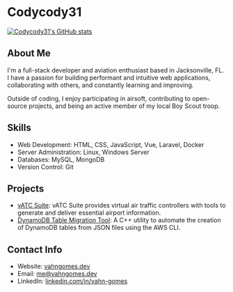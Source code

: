 # Codycody31

[![Codycody31's GitHub stats](https://github-readme-stats.vercel.app/api?username=codycody31)](https://github.com/anuraghazra/github-readme-stats)

## About Me

I'm a full-stack developer and aviation enthusiast based in Jacksonville, FL. I have a passion for building performant and intuitive web applications, collaborating with others, and constantly learning and improving. 

Outside of coding, I enjoy participating in airsoft, contributing to open-source projects, and being an active member of my local Boy Scout troop.

## Skills

- Web Development: HTML, CSS, JavaScript, Vue, Laravel, Docker
- Server Administration: Linux, Windows Server
- Databases: MySQL, MongoDB
- Version Control: Git

## Projects

- [vATC Suite](https://github.com/VMGWARE/vATCSuite): vATC Suite provides virtual air traffic controllers with tools to generate and deliver essential airport information.
- [DynamoDB Table Migration Tool](https://github.com/VMGWARE/DynamoDB-Table-Migration-Tool): A C++ utility to automate the creation of DynamoDB tables from JSON files using the AWS CLI.

## Contact Info 

- Website: [vahngomes.dev](https://vahngomes.dev/)
- Email: me@vahngomes.dev
- LinkedIn: [linkedin.com/in/vahn-gomes](https://www.linkedin.com/in/vahn-gomes/)
